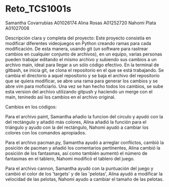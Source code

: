 # Reto_TCS1001s
Samantha Covarrubias A01026174
Alina Rosas A01252720
Nahomi Plata A01027008

Descripción clara y completa del proyecto: 
Este proyecto consistía en modificar diferentes videojuegos en Python creando ramas para cada modificación. De esta manera, usando git (un software para rastrear cambios en cualquier conjunto de archivos), en un equipo, varias personas pueden trabajar editando el mismo archivo y subiendo sus cambios a un archivo main, ideal para llegar a un sólo código efectivo. 
En la terminal de gitbash, se inicia git, se clona el repositorio en el que se está trabajando. Se cambia el directorio a aquel repositorio y se baja el archivo del repositorio que se quiera modificar, se abre una rama para generar los cambios y se abre vim para moficiarlo. Una vez se han hecho todos los cambios, se sube esta version del archivo utilizando gitpush y haciendo un merge con el main, teninedo así los cambios en el archivo original. 


Cambios en los códigos:

Para el archivo paint, Samantha añadio la funcion del circulo y ayudó con la del rectángulo y añadió más colores, Alina añadió la función para el triángulo y ayudo con la del rectángulo, Nahomi ayudó a cambiar los colores con los comandos apropiados.

Para el archivo pacman.py, Samantha ayudó a arreglar conflictos, cambió la posición de pacman y añadió los comentarios pertinentes, Alina cambió la posición de los fantasmas, así como también aumentó el número de fantasmas en el tablero, Nahomi modificó el tablero del juego.

Para el archivo cannon, Samantha ayudó con la puntuación del juego y cambió el color de los 'targets' y de las 'pelotas', Alina ayudó a modificar la velocidad de las pelotas, Nahomi ayudo a cambiar el tamaño de las pelotas.
